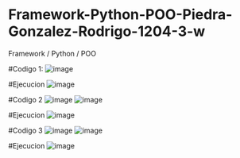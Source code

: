 # Framework-Python-POO-Piedra-Gonzalez-Rodrigo-1204-3-w
Framework /  Python /  POO

#Codigo 1:
![image](https://github.com/user-attachments/assets/cd07df51-8134-4197-a04e-62dc3a4cac6f)

#Ejecucion
![image](https://github.com/user-attachments/assets/628b747a-f5fa-4138-a151-df133c6e10dd)

#Codigo 2
![image](https://github.com/user-attachments/assets/1e8db435-52a4-492b-a3cb-13d1d35c4654)
![image](https://github.com/user-attachments/assets/44cb1c6f-e6a9-4189-aeaa-1b3c1f3f1c5d)


#Ejecucion
![image](https://github.com/user-attachments/assets/29de94a0-95b1-42cf-8e4d-b474aa9ad526)

#Codigo 3
![image](https://github.com/user-attachments/assets/6872cf86-6981-41f9-8330-b79167c749b1)
![image](https://github.com/user-attachments/assets/42c0c8cd-c918-4929-b480-ec05e23e08d7)



#Ejecucion
![image](https://github.com/user-attachments/assets/4bdc4244-f680-4298-a6ea-875d3714bdf7)
